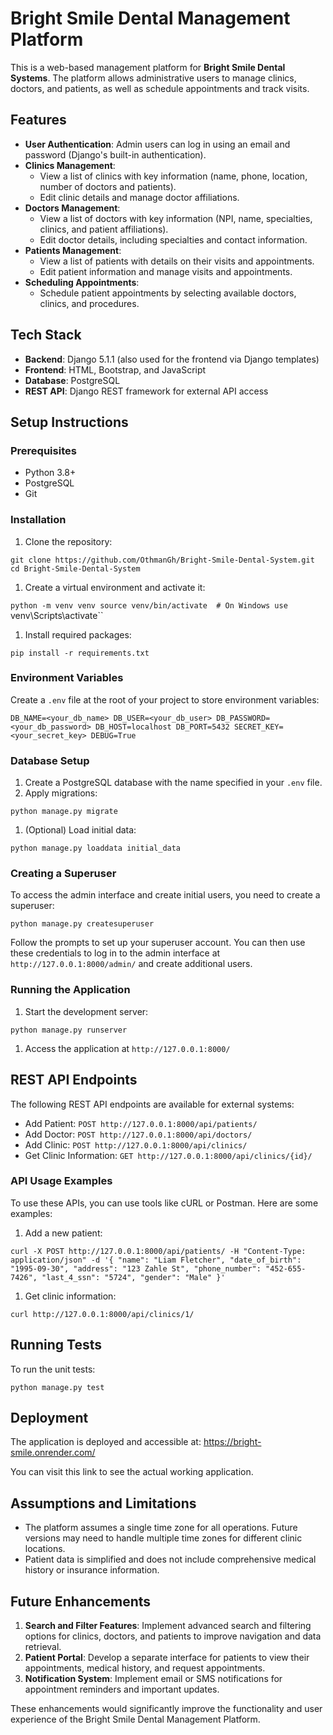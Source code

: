 Bright Smile Dental Management Platform
=======================================

This is a web-based management platform for **Bright Smile Dental Systems**. The platform allows administrative users to manage clinics, doctors, and patients, as well as schedule appointments and track visits.

Features
--------

-   **User Authentication**: Admin users can log in using an email and password (Django's built-in authentication).
-   **Clinics Management**:
    -   View a list of clinics with key information (name, phone, location, number of doctors and patients).
    -   Edit clinic details and manage doctor affiliations.
-   **Doctors Management**:
    -   View a list of doctors with key information (NPI, name, specialties, clinics, and patient affiliations).
    -   Edit doctor details, including specialties and contact information.
-   **Patients Management**:
    -   View a list of patients with details on their visits and appointments.
    -   Edit patient information and manage visits and appointments.
-   **Scheduling Appointments**:
    -   Schedule patient appointments by selecting available doctors, clinics, and procedures.

Tech Stack
----------

-   **Backend**: Django 5.1.1 (also used for the frontend via Django templates)
-   **Frontend**: HTML, Bootstrap, and JavaScript
-   **Database**: PostgreSQL
-   **REST API**: Django REST framework for external API access

Setup Instructions
------------------

### Prerequisites

-   Python 3.8+
-   PostgreSQL
-   Git

### Installation

1.  Clone the repository:

`git clone https://github.com/OthmanGh/Bright-Smile-Dental-System.git
cd Bright-Smile-Dental-System`

1.  Create a virtual environment and activate it:

`python -m venv venv
source venv/bin/activate  # On Windows use `venv\Scripts\activate``

1.  Install required packages:

`pip install -r requirements.txt`

### Environment Variables

Create a `.env` file at the root of your project to store environment variables:

`DB_NAME=<your_db_name>
DB_USER=<your_db_user>
DB_PASSWORD=<your_db_password>
DB_HOST=localhost
DB_PORT=5432
SECRET_KEY=<your_secret_key>
DEBUG=True`

### Database Setup

1.  Create a PostgreSQL database with the name specified in your `.env` file.
2.  Apply migrations:


`python manage.py migrate`

1.  (Optional) Load initial data:


`python manage.py loaddata initial_data`

### Creating a Superuser

To access the admin interface and create initial users, you need to create a superuser:


`python manage.py createsuperuser`

Follow the prompts to set up your superuser account. You can then use these credentials to log in to the admin interface at `http://127.0.0.1:8000/admin/` and create additional users.

### Running the Application

1.  Start the development server:

`python manage.py runserver`

1.  Access the application at `http://127.0.0.1:8000/`

REST API Endpoints
------------------

The following REST API endpoints are available for external systems:

-   Add Patient: `POST http://127.0.0.1:8000/api/patients/`
-   Add Doctor: `POST http://127.0.0.1:8000/api/doctors/`
-   Add Clinic: `POST http://127.0.0.1:8000/api/clinics/`
-   Get Clinic Information: `GET http://127.0.0.1:8000/api/clinics/{id}/`

### API Usage Examples

To use these APIs, you can use tools like cURL or Postman. Here are some examples:

1.  Add a new patient:


`curl -X POST http://127.0.0.1:8000/api/patients/
-H "Content-Type: application/json"
-d '{
    "name": "Liam Fletcher",
    "date_of_birth": "1995-09-30",
    "address": "123 Zahle St",
    "phone_number": "452-655-7426",
    "last_4_ssn": "5724",
    "gender": "Male"
}'`

1.  Get clinic information:

`curl http://127.0.0.1:8000/api/clinics/1/`

Running Tests
-------------

To run the unit tests:

`python manage.py test`

Deployment
----------

The application is deployed and accessible at: <https://bright-smile.onrender.com/>

You can visit this link to see the actual working application.

Assumptions and Limitations
---------------------------

-   The platform assumes a single time zone for all operations. Future versions may need to handle multiple time zones for different clinic locations.
-   Patient data is simplified and does not include comprehensive medical history or insurance information.

Future Enhancements
-------------------

1.  **Search and Filter Features**: Implement advanced search and filtering options for clinics, doctors, and patients to improve navigation and data retrieval.
2.  **Patient Portal**: Develop a separate interface for patients to view their appointments, medical history, and request appointments.
3.  **Notification System**: Implement email or SMS notifications for appointment reminders and important updates.

These enhancements would significantly improve the functionality and user experience of the Bright Smile Dental Management Platform.
